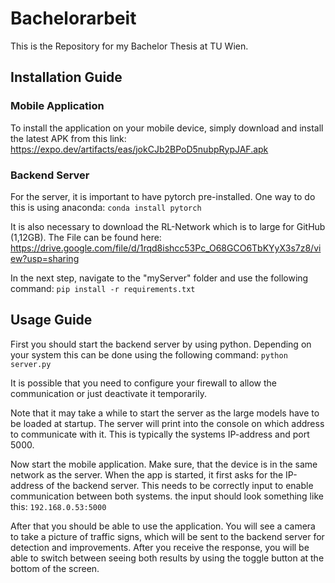# Bachelorarbeit

This is the Repository for my Bachelor Thesis at TU Wien.

## Installation Guide

### Mobile Application

To install the application on your mobile device, simply download and install the latest APK from this link: https://expo.dev/artifacts/eas/jokCJb2BPoD5nubpRypJAF.apk

### Backend Server

For the server, it is important to have pytorch pre-installed. One way to do this is using anaconda: ```conda install pytorch```

It is also necessary to download the RL-Network which is to large for GitHub (1,12GB). The File can be found here: https://drive.google.com/file/d/1rqd8ishcc53Pc_O68GCO6TbKYyX3s7z8/view?usp=sharing

In the next step, navigate to the "myServer" folder and use the following command: ```pip install -r requirements.txt```


## Usage Guide
First you should start the backend server by using python. Depending on your system this can be done using the following command: ```python server.py```

It is possible that you need to configure your firewall to allow the communication or just deactivate it temporarily. 

Note that it may take a while to start the server as the large models have to be loaded at startup. The server will print into the console on which address to communicate with it. This is typically the systems IP-address and port 5000. 

Now start the mobile application. Make sure, that the device is in the same network as the server. When the app is started, it first asks for the IP-address of the backend server. This needs to be correctly input to enable communication between both systems. the input should look something like this: ```192.168.0.53:5000```

After that you should be able to use the application. You will see a camera to take a picture of traffic signs, which will be sent to the backend server for detection and improvements. After you receive the response, you will be able to switch between seeing both results by using the toggle button at the bottom of the screen.